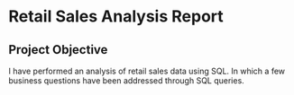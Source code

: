 # Retail Sales Analysis Report

## Project Objective
I have performed an analysis of retail sales data using SQL. In which a few business questions have been addressed through SQL queries.

